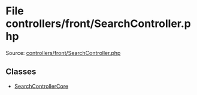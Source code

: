 File controllers/front/SearchController.php
=========

Source: [controllers/front/SearchController.php](https://github.com/PrestaShop/PrestaShop/blob/1.6.0.3/controllers/front/SearchController.php)


Classes
-------

* [SearchControllerCore](class.SearchControllerCore.md)

